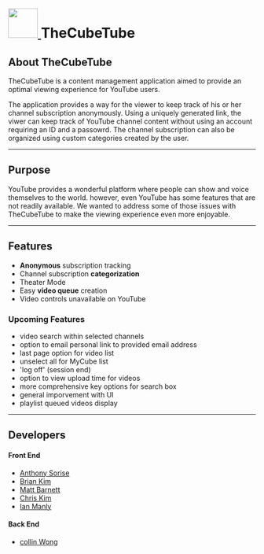 <h1>
  <a href="https://thecubetube.com" target="_blank">
    <img src="https://thecubetube.com/assets/images/ctube_logo.png" height="60">
  </a>
  TheCubeTube
</h1>

## About TheCubeTube
TheCubeTube is a content management application aimed to provide an optimal viewing experience for YouTube users.

The application provides a way for the viewer to keep track of his or her channel subscription anonymously. Using a uniquely generated link, the viwer can keep track of YouTube channel content without using an account requiring an ID and a passowrd. The channel subscription can also be organized using custom categories created by the user. 

----
## Purpose
YouTube provides a wonderful platform where people can show and voice themselves to the world. however, even YouTube has some features that are not readily available. We wanted to address some of those issues with TheCubeTube to make the viewing experience even more enjoyable. 

----

## Features
- __Anonymous__ subscription tracking
- Channel subscription __categorization__
- Theater Mode
- Easy __video queue__ creation
- Video controls unavailable on YouTube

### Upcoming Features
- video search within selected channels
- option to email personal link to provided email address
- last page option for video list
- unselect all for MyCube list
- 'log off' (session end) 
- option to view upload time for videos
- more comprehensive key options for search box
- general imporvement with UI
- playlist queued videos display

----

## Developers
#### Front End
  - [Anthony Sorise](https://www.linkedin.com/in/anthony-sorise-6a184b10/ "Anthony's LinkedIn")
  - [Brian Kim](https://www.linkedin.com/in/briandhkimucla/ "Brian's LinkedIn")
  - [Matt Barnett](https://www.linkedin.com/in/codemattb/ "Matt's LinkedIn")
  - [Chris Kim](https://www.linkedin.com/in/ckim618/ "Chris' LinkedIn")
  - [Ian Manly](https://www.linkedin.com/in/audrian-manly-5a8230153/ "Ian's LinkedIn")
#### Back End
  - [collin Wong](https://www.linkedin.com/in/collin-wong-dev/ "Wong's LinkedIn")
